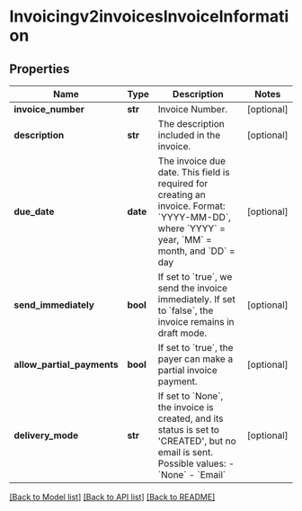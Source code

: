 # Invoicingv2invoicesInvoiceInformation

## Properties
Name | Type | Description | Notes
------------ | ------------- | ------------- | -------------
**invoice_number** | **str** | Invoice Number. | [optional] 
**description** | **str** | The description included in the invoice. | [optional] 
**due_date** | **date** | The invoice due date. This field is required for creating an invoice. Format: &#x60;YYYY-MM-DD&#x60;, where &#x60;YYYY&#x60; &#x3D; year, &#x60;MM&#x60; &#x3D; month, and &#x60;DD&#x60; &#x3D; day  | [optional] 
**send_immediately** | **bool** | If set to &#x60;true&#x60;, we send the invoice immediately. If set to &#x60;false&#x60;, the invoice remains in draft mode. | [optional] 
**allow_partial_payments** | **bool** | If set to &#x60;true&#x60;, the payer can make a partial invoice payment. | [optional] 
**delivery_mode** | **str** | If set to &#x60;None&#x60;, the invoice is created, and its status is set to &#39;CREATED&#39;, but no email is sent.    Possible values:        - &#x60;None&#x60;   - &#x60;Email&#x60;   | [optional] 

[[Back to Model list]](../README.md#documentation-for-models) [[Back to API list]](../README.md#documentation-for-api-endpoints) [[Back to README]](../README.md)


